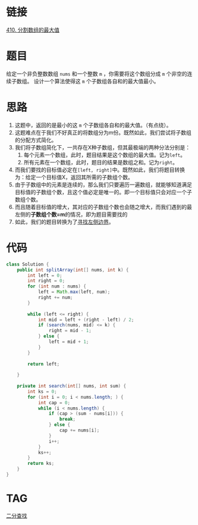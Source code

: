 # 链接

[410. 分割数组的最大值](https://leetcode.cn/problems/split-array-largest-sum/)

# 题目
给定一个非负整数数组 `nums` 和一个整数 `m` ，你需要将这个数组分成 `m` 个非空的连续子数组。
设计一个算法使得这 `m` 个子数组各自和的最大值最小。

# 思路

1. 这题中，返回的是最小的这 `m` 个子数组各自和的最大值。（有点绕）。
2. 这题难点在于我们不好真正的将数组分为m份。既然如此，我们尝试将子数组的分配方式简化。
3. 我们将子数组简化下，一共存在X种子数组，但其最极端的两种分法分别是：
	1. 每个元素一个数组，此时，题目结果是这个数组的最大值。记为`left`。
	2. 所有元素在一个数组，此时，题目的结果是数组之和。记为`right`。
3. 而我们要找的目标值必定在`[left, right]`中。既然如此，我们将题目转换为：给定一个目标值X，返回其所需的子数组个数。
4. 由于子数组中的元素是连续的，那么我们只要遍历一遍数组，就能够知道满足目标值的子数组个数，且这个值必定是唯一的。即一个目标值只会对应一个子数组个数。
5. 而且随着目标值的增大，其对应的子数组个数也会随之增大，而我们遇到的最左侧的**子数组个数=m**的情况，即为题目需要找的
6. 如此，我们的题目转换为了[寻找左侧边界](二分查找.md#寻找左侧边界)。

# 代码

```java
class Solution {  
    public int splitArray(int[] nums, int k) {  
        int left = 0;  
        int right = 0;  
        for (int num : nums) {  
            left = Math.max(left, num);  
            right += num;  
        }  
  
        while (left <= right) {  
            int mid = left + (right - left) / 2;  
            if (search(nums, mid) <= k) {  
                right = mid - 1;  
            } else {  
                left = mid + 1;  
            }  
        }  
  
        return left;  
  
    }  
  
    private int search(int[] nums, int sum) {  
        int ks = 0;  
        for (int i = 0; i < nums.length; ) {  
            int cap = 0;  
            while (i < nums.length) {  
                if (cap > (sum - nums[i])) {  
                    break;  
                } else {  
                    cap += nums[i];  
                }  
                i++;  
            }  
            ks++;  
        }  
        return ks;  
    }  
}
```

# TAG
[二分查找](二分查找.md)